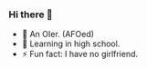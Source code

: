 ### Hi there 👋

- 🔭 An OIer. (AFOed)
- 🌱 Learning in high school.
- ⚡ Fun fact: I have no girlfriend.
